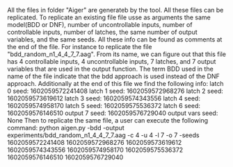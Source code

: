 All the files in folder "Aiger" are generateb by the tool.
All these files can be replicated. To replicate an existing file  file usse as arguments the same model(BDD or DNF), number of uncontrollable inputs, number of controllable inputs, number of latches, the same number of output variables, and the same seeds. All these info can be found as comments at the end of the file.
For instance to replicate the file "bdd_random_n1_4_4_7_7.aag". From its name, we can figure out that this file has 4 controllable inputs, 4 uncontrollable inputs, 7 latches, and 7 output variables that are used in the output function. The term BDD used in the name of the file indicate that the bdd approach is used instead of the DNF approach. Additionally at the end of this file we find the following info:
latch 0 seed: 1602059572241408
latch 1 seed: 1602059572968276
latch 2 seed: 1602059573619612
latch 3 seed: 1602059574343556
latch 4 seed: 1602059574958170
latch 5 seed: 1602059575536372
latch 6 seed: 1602059576146510
output 7 seed: 1602059576729040
output vars seed: None
Then to replicate the same file, a user can execute the following command:
python aigen.py -bdd -output experiments/bdd_random_n1_4_4_7_7.aag -c 4 -u 4 -l 7 -o 7 -seeds 1602059572241408 1602059572968276 1602059573619612 1602059574343556 1602059574958170 1602059575536372 1602059576146510 1602059576729040
